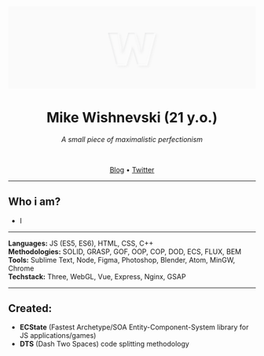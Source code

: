 ![Wishnevski GitHub Cover](./cover.png)

<h1 align="center">Mike Wishnevski (21 y.o.)</h2>
<p align="center"><i>A small piece of maximalistic perfectionism</i></p>
<br>
<p align="center">
  <a href="https://blog.athulcyriac.co">Blog</a> •
  <a href="https://twitter.com/athulcajay">Twitter</a>
</p>

---

## Who i am?
- I

---

**Languages:** JS (ES5, ES6), HTML, CSS, C++  
**Methodologies:** SOLID, GRASP, GOF, OOP, COP, DOD, ECS, FLUX, BEM  
**Tools:** Sublime Text, Node, Figma, Photoshop, Blender, Atom, MinGW, Chrome  
**Techstack:** Three, WebGL, Vue, Express, Nginx, GSAP  

---

## Created:
- **ECState** (Fastest Archetype/SOA Entity-Component-System library for JS applications/games)
- **DTS** (Dash Two Spaces) code splitting methodology
